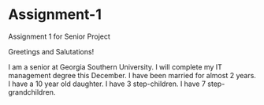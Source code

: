 # Assignment-1
Assignment 1 for Senior Project

Greetings and Salutations!

I am a senior at Georgia Southern University.
I will complete my IT management degree this December.
I have been married for almost 2 years.
I have a 10 year old daughter.
I have 3 step-children.
I have 7 step-grandchildren.
